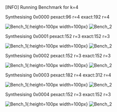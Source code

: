 [INFO] Running Benchmark for k=4

Synthesising 0x0000 pexact:96 r=4 exact:192 r=4

![Bench_1](benchmark_r.png){:height=100px width=100px} ![Bench_2](benchmark_s.png  )

Synthesising 0x0001 pexact:152 r=3 exact:152 r=3

![Bench_1](benchmark_r.png){:height=100px width=100px} ![Bench_2](benchmark_s.png  )

Synthesising 0x0002 pexact:152 r=3 exact:152 r=3

![Bench_1](benchmark_r.png){:height=100px width=100px} ![Bench_2](benchmark_s.png  )

Synthesising 0x0003 pexact:182 r=4 exact:312 r=4

![Bench_1](benchmark_r.png){:height=100px width=100px} ![Bench_2](benchmark_s.png  )

Synthesising 0x0004 pexact:152 r=3 exact:152 r=3

![Bench_1](benchmark_r.png){:height=100px width=100px} ![Bench_2](benchmark_s.png  )

